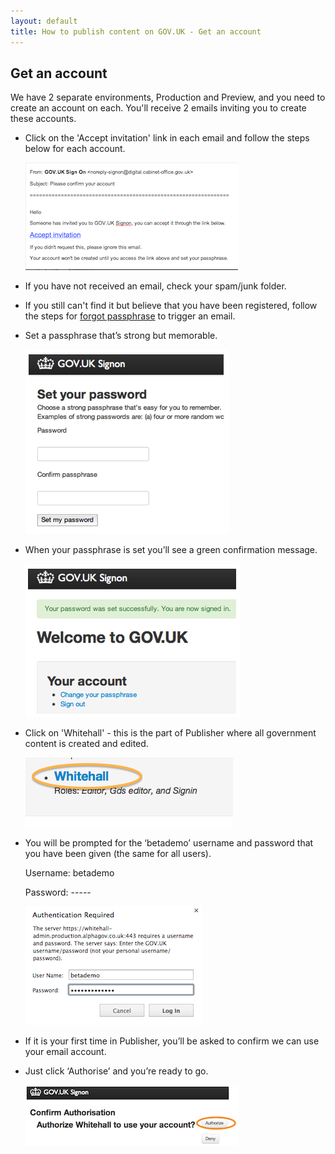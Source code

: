 ```yaml
---
layout: default
title: How to publish content on GOV.UK - Get an account
---
```


## Get an account

We have 2 separate environments, Production and Preview, and you need to create an account on each. You'll receive 2 emails inviting you to create these accounts.

* Click on the 'Accept invitation' link in each email and follow the steps below for each account.

   ![Get an account](get-an-account.png)
   
* If you have not received an email, check your spam/junk folder. 
* If you still can't find it but believe that you have been registered, follow the steps for [forgot passphrase](http://alphagov.github.io/inside-government-admin-guide/your-account/forgot-your-passphrase.html) to trigger an email. 
* Set a passphrase that’s strong but memorable.

   ![Get an account 2](get-an-account-2.png)

* When your passphrase is set you’ll see a green confirmation message.

   ![Get an account 3](get-an-account-3.png)
   
* Click on 'Whitehall' - this is the part of Publisher where all government content is created and edited. 

   ![Get an account 4](get-an-account-4.png)
   
* You will be prompted for the ‘betademo’ username and password that you have been given (the same for all users).

   Username: betademo
   
   Password: -----

   ![Get an account 5](get-an-account-5.png)

* If it is your first time in Publisher, you’ll be asked to confirm we can use your email account. 
* Just click ‘Authorise’ and you’re ready to go.

   ![Get an account 6](get-an-account-6.png)
